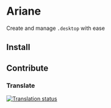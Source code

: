 # Ariane

Create and manage `.desktop` with ease

## Install 

## Contribute 

### Translate 

[![Translation status](https://hosted.weblate.org/widgets/ariane-team/-/ariane/open-graph.png)](https://hosted.weblate.org/engage/ariane-team/)
